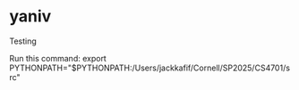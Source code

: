 # yaniv

Testing

Run this command: 
export PYTHONPATH="$PYTHONPATH:/Users/jackkafif/Cornell/SP2025/CS4701/src"